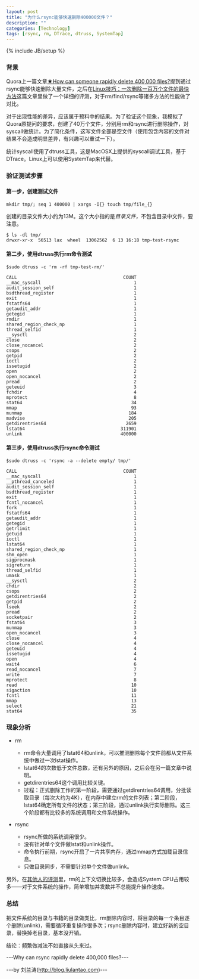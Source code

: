 ```yaml
---
layout: post
title: "为什么rsync能够快速删除400000文件？"
description: ""
categories: [Technology]
tags: [rsync, rm, DTrace, dtruss, SystemTap]
---
```

{% include JB/setup %}


### 背景

Quora上一篇文章[★How can someone rapidly delete 400,000 files?](http://www.quora.com/File-Systems/How-can-someone-rapidly-delete-400-000-files)提到通过rsync能够快速删除大量文件，之后在[Linux技巧：一次删除一百万个文件的最快方法](http://web.itivy.com/article-797-1.html)这篇文章里做了一个详细的评测，对于rm/find/rsync等诸多方法的性能做了对比。

对于出现性能的差异，应该属于预料中的结果。为了验证这个现象，我模拟了Quora原提问的要求，创建了40万个文件，分别用rm和rsync进行删除操作，对syscall做统计。为了简化条件，这写文件全部是空文件（使用包含内容的文件对结果不会造成明显差异，有兴趣可以重试一下）。

统计syscall使用了dtruss工具，这是MacOSX上提供的syscall调试工具，基于DTrace。Linux上可以使用SystemTap来代替。


### 验证测试步骤

#### 第一步，创建测试文件

    mkdir tmp/; seq 1 400000 | xargs -I{} touch tmp/file_{}


创建的目录文件大小约为13M。这个大小指的是*目录文件*，不包含目录中文件，要注意。

    $ ls -dl tmp/
    drwxr-xr-x  56513 lax  wheel  13062562  6 13 16:18 tmp-test-rsync


#### 第二步，使用dtruss执行rm命令测试

    $sudo dtruss -c 'rm -rf tmp-test-rm/'

    CALL                                        COUNT
    __mac_syscall                                   1
    audit_session_self                              1
    bsdthread_register                              1
    exit                                            1
    fstatfs64                                       1
    getaudit_addr                                   1
    getegid                                         1
    rmdir                                           1
    shared_region_check_np                          1
    thread_selfid                                   1
    __sysctl                                        2
    close                                           2
    close_nocancel                                  2
    csops                                           2
    getpid                                          2
    ioctl                                           2
    issetugid                                       2
    open                                            2
    open_nocancel                                   2
    pread                                           2
    geteuid                                         3
    fchdir                                          4
    mprotect                                        8
    stat64                                         34
    mmap                                           93
    munmap                                        184
    madvise                                       205
    getdirentries64                              2659
    lstat64                                    311901
    unlink                                     400000


#### 第三步，使用dtruss执行rsync命令测试

    $sudo dtruss -c 'rsync -a --delete empty/ tmp/'

    CALL                                        COUNT
    __mac_syscall                                   1
    __pthread_canceled                              1
    audit_session_self                              1
    bsdthread_register                              1
    exit                                            1
    fcntl_nocancel                                  1
    fork                                            1
    fstatfs64                                       1
    getaudit_addr                                   1
    getegid                                         1
    getrlimit                                       1
    getuid                                          1
    ioctl                                           1
    lstat64                                         1
    shared_region_check_np                          1
    shm_open                                        1
    sigprocmask                                     1
    sigreturn                                       1
    thread_selfid                                   1
    umask                                           1
    __sysctl                                        2
    chdir                                           2
    csops                                           2
    getdirentries64                                 2
    getpid                                          2
    lseek                                           2
    pread                                           2
    socketpair                                      2
    fstat64                                         3
    munmap                                          3
    open_nocancel                                   3
    close                                           4
    close_nocancel                                  4
    geteuid                                         4
    issetugid                                       4
    open                                            4
    wait4                                           6
    read_nocancel                                   7
    write                                           7
    mprotect                                        8
    read                                           10
    sigaction                                      10
    fcntl                                          11
    mmap                                           13
    select                                         21
    stat64                                         35


### 现象分析

*   rm
    *   rm命令大量调用了lstat64和unlink，可以推测删除每个文件前都从文件系统中做过一次lstat操作。
    *   lstat64的次数低于文件总数，还有另外的原因，之后会在另一篇文章中说明。
    *   getdirentries64这个调用比较关键。
    *   过程：正式删除工作的第一阶段，需要通过getdirentries64调用，分批读取目录（每次大约为4K），在内存中建立rm的文件列表；第二阶段，lstat64确定所有文件的状态；第三阶段，通过unlink执行实际删除。这三个阶段都有比较多的系统调用和文件系统操作。

*   rsync
    *   rsync所做的系统调用很少。
    *   没有针对单个文件做lstat和unlink操作。
    *   命令执行前期，rsync开启了一片共享内存，通过mmap方式加载目录信息。
    *   只做目录同步，不需要针对单个文件做unlink。

另外，在[其他人的评测](http://web.itivy.com/article-797-1.html)里，rm的上下文切换比较多，会造成System CPU占用较多——对于文件系统的操作，简单增加并发数并不总能提升操作速度。

### 总结

把文件系统的目录与书籍的目录做类比，rm删除内容时，将目录的每一个条目逐个删除(unlink)，需要循环重复操作很多次；rsync删除内容时，建立好新的空目录，替换掉老目录，基本没开销。

结论：频繁做减法不如直接从头来过。


---Why can rsync rapidly delete 400,000 files?--- 

---by 刘兰涛(http://blog.liulantao.com)---
